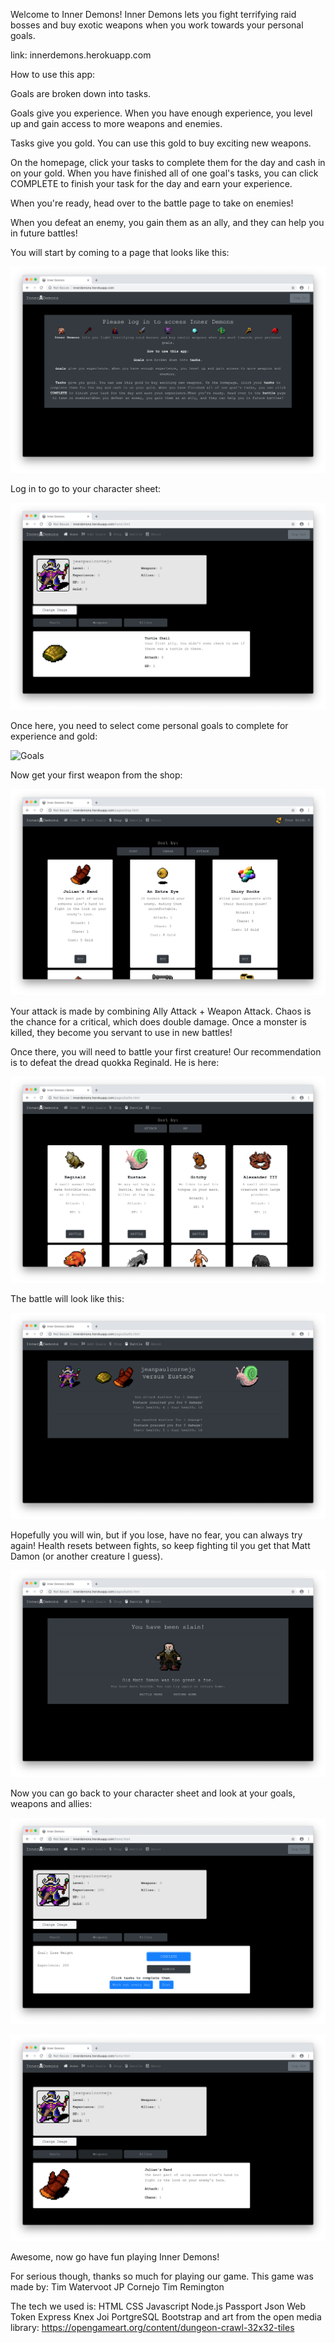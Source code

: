Welcome to Inner Demons!
Inner Demons lets you fight terrifying raid bosses and buy exotic weapons when you work towards your personal goals.

link: innerdemons.herokuapp.com

How to use this app:

Goals are broken down into tasks.

Goals give you experience. When you have enough experience, you level up and gain access to more weapons and enemies.

Tasks give you gold. You can use this gold to buy exciting new weapons.

On the homepage, click your tasks to complete them for the day and cash in on your gold.
When you have finished all of one goal's tasks, you can click COMPLETE to finish your task for the day and earn your experience.

When you're ready, head over to the battle page to take on enemies!

When you defeat an enemy, you gain them as an ally, and they can help you in future battles!

You will start by coming to a page that looks like this:

![Intro Screen](/screenshots/01_intro.png)

Log in to go to your character sheet:

![Character Sheet](/screenshots/02_characterSheet.png)

Once here, you need to select come personal goals to complete for experience and gold:

![Goals](/screenshots/05_goals)

Now get your first weapon from the shop:

![Shop](/screenshots/03_shop.png)

Your attack is made by combining Ally Attack + Weapon Attack. Chaos is the chance for a critical, which does double damage. Once a monster is killed, they become you servant to use in new battles!

Once there, you will need to battle your first creature!  Our recommendation is to defeat the dread quokka Reginald.  He is here:

![The Battle Page](/screenshots/04_battle.png)

The battle will look like this:

![Fight](/screenshots/08_fight.png)

Hopefully you will win, but if you lose, have no fear, you can always try again!  Health resets between fights, so keep fighting til you get that Matt Damon (or another creature I guess).

![Lost Battle](/screenshots/09_lost.png)

Now you can go back to your character sheet and look at your goals, weapons and allies:

![Character Sheet Goals](/screenshots/06_characterSheet_goals.png)

![Character Sheet Weapons](/screenshots/07_characterSheet_weapons.png)

Awesome, now go have fun playing Inner Demons!

For serious though, thanks so much for playing our game.  This game was made by:
Tim Watervoot
JP Cornejo
Tim Remington

The tech we used is:
HTML
CSS
Javascript
Node.js
Passport
Json Web Token
Express
Knex
Joi
PortgreSQL
Bootstrap
and art from the open media library: https://opengameart.org/content/dungeon-crawl-32x32-tiles
